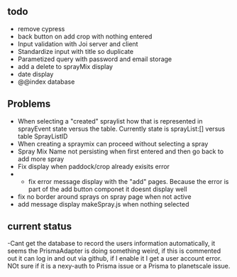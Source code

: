 ## todo
- remove cypress
- back button on add crop with nothing entered
- Input validation with Joi server and client 
- Standardize input with title so duplicate
- Parametized query with password and email storage
- add a delete to sprayMix display
- date display
- @@index database

  

## Problems
- When selecting a "created" spraylist how that is represented in sprayEvent state versus the table. Currently state is sprayList:[] versus table SprayListID
- When creating a spraymix can proceed without selecting a spray
- Spray Mix Name not persisting when first entered and then go back to add more spray
- Fix display when paddock/crop already exisits error
- - fix error message display with the "add" pages.  Because the error is part of the add button componet it doesnt display well
- fix no border around sprays on spray page when not active
- add message display makeSpray.js when nothing selected

## current status
-Cant get the database to record the users information automatically, it seems the PrismaAdapter is doing something weird, if this is commented out it can log in and out via github, if I enable it I get a user account error.  NOt sure if it is a nexy-auth to Prisma issue or a Prisma to planetscale issue.
